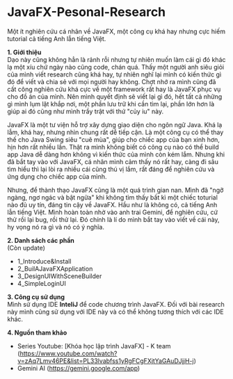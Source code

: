 # JavaFX-Pesonal-Research
Một ít nghiên cứu cá nhân về JavaFX, một công cụ khá hay nhưng cực hiếm tutorial cả tiếng Anh lẫn tiếng  Việt.

**1. Giới thiệu**
<br>
Dạo này cũng không hẳn là rảnh rỗi nhưng tự nhiên muốn làm cái gì đó khác lạ một xíu chứ ngày nào cũng code, chán quá. Thấy một người anh siêu giỏi của mình viết research cũng khá hay, tự nhiên nghĩ lại mình có kiến thức gì đó để viết và chia sẻ với mọi người hay không. Chợt nhớ ra mình cũng đã cất công nghiên cứu khá cực về một framework rất hay là JavaFX phục vụ cho đồ án của mình. Nên mình quyết định sẽ viết lại gì đó, hết tất cả những gì mình lụm lặt khắp nơi, một phần lưu trữ khi cần tìm lại, phần lớn hơn là giúp ai đó cũng như mình trầy trật với thứ "củy iu" này.

JavaFX là một tư viện hỗ trợ xây dựng giao diện cho ngôn ngữ Java. Khá lạ lẫm, khá hay, nhưng nhìn chung rất dễ tiếp cận. Là một công cụ có thể thay thế cho Java Swing siêu "cuê mùa", giúp cho chiếc app của bạn xinh hơn, hịn hơn rất nhiều lần. Thật ra mình không biết có công cụ nào có thể build app Java dễ dàng hơn không vì kiến thức của mình còn kém lắm. Nhưng khi đã bắt tay vào với JavaFX, cá nhân mình cảm thấy nó rất hay, càng đi sâu tìm hiểu thì lại lòi ra nhiều cái cũng thú vị lắm, rất đáng để nghiên cứu và ứng dụng cho chiếc app của mình.

Nhưng, để thành thạo JavaFX cũng là một quá trình gian nan. Mình đã "ngỡ ngàng, ngơ ngác và bật ngửa" khi không tìm thấy bất kì một chiếc toturial nào đủ uy tín, đáng tin cậy về JavaFX. Hầu như là không có, cả tiếng Anh lẫn tiếng Việt. Mình hoàn toàn nhờ vào anh trai Gemini, để nghiên cứu, cứ thử rồi lại bug, rồi thử lại. Đó chính là lí do mình bắt tay vào viết về cái này, hy vọng nó ra gì và nó có ý nghĩa. 

**2. Danh sách các phần**
<br>
(Còn update)
- 1_Introduce&Install
- 2_BuilAJavaFXApplication
- 3_DesignUIWithSceneBuilder
- 4_SimpleLoginUI

**3. Công cụ sử dụng**
<br>
Mình sử dụng IDE **InteliJ** để code chương trình JavaFX. Đối với bài research này mình cũng sử dụng với IDE này và có thể không tương thích với các IDE khác.

**4. Nguồn tham khảo**
<br>
- Series Youtube: [Khóa học lập trình JavaFX] - K team (https://www.youtube.com/watch?v=zAq7Lmv46PE&list=PL33lvabfss1yRgFCgFXjtYaGAuDJjjH-j)
- Gemini AI (https://gemini.google.com/app)
